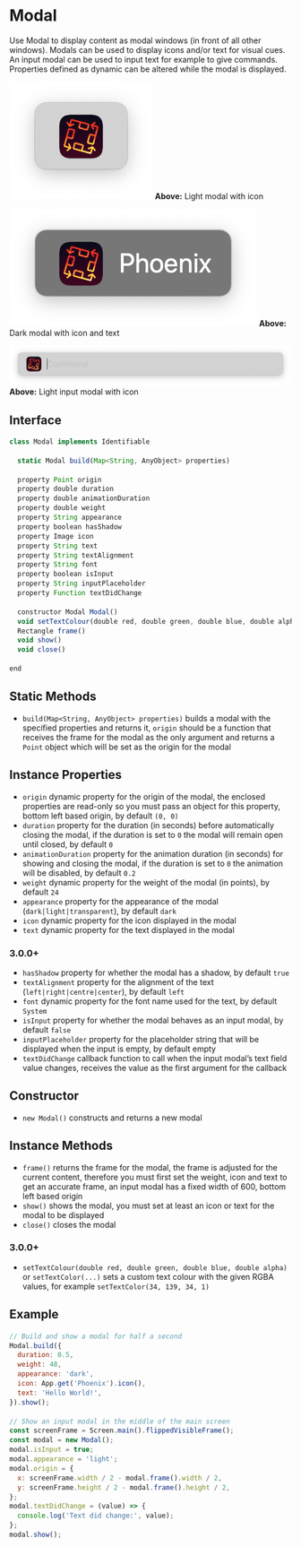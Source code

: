 # Modal

Use Modal to display content as modal windows (in front of all other windows). Modals can be used to display icons and/or text for visual cues. An input modal can be used to input text for example to give commands. Properties defined as dynamic can be altered while the modal is displayed.

![Example icon modal](/img/modal/icon-modal.png#example)
**Above:** Light modal with icon

![Example text modal](/img/modal/text-modal.png#example)
**Above:** Dark modal with icon and text

![Example input modal](/img/modal/input-modal.png#example)
**Above:** Light input modal with icon

## Interface

```javascript
class Modal implements Identifiable

  static Modal build(Map<String, AnyObject> properties)

  property Point origin
  property double duration
  property double animationDuration
  property double weight
  property String appearance
  property boolean hasShadow
  property Image icon
  property String text
  property String textAlignment
  property String font
  property boolean isInput
  property String inputPlaceholder
  property Function textDidChange

  constructor Modal Modal()
  void setTextColour(double red, double green, double blue, double alpha) // or setTextColor(...)
  Rectangle frame()
  void show()
  void close()

end
```

## Static Methods

- `build(Map<String, AnyObject> properties)` builds a modal with the specified properties and returns it, `origin` should be a function that receives the frame for the modal as the only argument and returns a `Point` object which will be set as the origin for the modal

## Instance Properties

- `origin` dynamic property for the origin of the modal, the enclosed properties are read-only so you must pass an object for this property, bottom left based origin, by default `(0, 0)`
- `duration` property for the duration (in seconds) before automatically closing the modal, if the duration is set to `0` the modal will remain open until closed, by default `0`
- `animationDuration` property for the animation duration (in seconds) for showing and closing the modal, if the duration is set to `0` the animation will be disabled, by default `0.2`
- `weight` dynamic property for the weight of the modal (in points), by default `24`
- `appearance` property for the appearance of the modal (`dark|light|transparent`), by default `dark`
- `icon` dynamic property for the icon displayed in the modal
- `text` dynamic property for the text displayed in the modal

### 3.0.0+

- `hasShadow` property for whether the modal has a shadow, by default `true`
- `textAlignment` property for the alignment of the text (`left|right|centre|center`), by default `left`
- `font` dynamic property for the font name used for the text, by default `System`
- `isInput` property for whether the modal behaves as an input modal, by default `false`
- `inputPlaceholder` property for the placeholder string that will be displayed when the input is empty, by default empty
- `textDidChange` callback function to call when the input modal’s text field value changes, receives the value as the first argument for the callback

## Constructor

- `new Modal()` constructs and returns a new modal

## Instance Methods

- `frame()` returns the frame for the modal, the frame is adjusted for the current content, therefore you must first set the weight, icon and text to get an accurate frame, an input modal has a fixed width of 600, bottom left based origin
- `show()` shows the modal, you must set at least an icon or text for the modal to be displayed
- `close()` closes the modal

### 3.0.0+

- `setTextColour(double red, double green, double blue, double alpha)` or `setTextColor(...)` sets a custom text colour with the given RGBA values, for example `setTextColor(34, 139, 34, 1)`

## Example

```javascript
// Build and show a modal for half a second
Modal.build({
  duration: 0.5,
  weight: 48,
  appearance: 'dark',
  icon: App.get('Phoenix').icon(),
  text: 'Hello World!',
}).show();

// Show an input modal in the middle of the main screen
const screenFrame = Screen.main().flippedVisibleFrame();
const modal = new Modal();
modal.isInput = true;
modal.appearance = 'light';
modal.origin = {
  x: screenFrame.width / 2 - modal.frame().width / 2,
  y: screenFrame.height / 2 - modal.frame().height / 2,
};
modal.textDidChange = (value) => {
  console.log('Text did change:', value);
};
modal.show();
```
